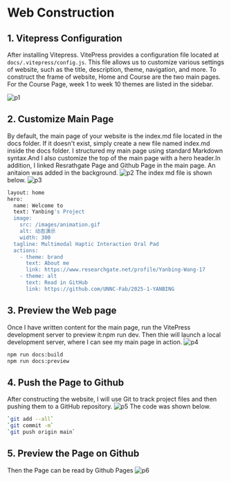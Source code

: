 # Web Construction
## 1. Vitepress Configuration
After installing Vitepress. VitePress provides a configuration file located at `docs/.vitepress/config.js`. This file allows us to customize various settings of website, such as the title, description, theme, navigation, and more. To construct the frame of website, Home and Course are the two main pages. For the Course Page, week 1 to week 10 themes are listed in the sidebar.

![p1](/images/image1.png)
## 2. Customize Main Page 
By default, the main page of your website is the index.md file located in the docs folder. If it doesn't exist, simply create a new file named index.md inside the docs folder. I structured my main page using standard Markdown syntax.And I also customize the top of the main page with a hero header.In addition, I linked Resrathgate Page and Github Page in the main page. An anitaion was added in the background.
![p2](/images/image2.png)
The index md file is shown below.
![p3](/images/image3.png)
```bash
layout: home
hero:
  name: Welcome to
  text: Yanbing's Project
  image:
    src: /images/animation.gif
    alt: 动态演示
    width: 300
  tagline: Multimodal Haptic Interaction Oral Pad
  actions:
    - theme: brand
      text: About me
      link: https://www.researchgate.net/profile/Yanbing-Wang-17
    - theme: alt
      text: Read in GitHub
      link: https://github.com/UNNC-Fab/2025-1-YANBING

```
## 3. Preview the Web page
Once I have written content for the main page, run the VitePress development server to preview it:npm run dev. Then thie will launch a local development server, where I can see my main page in action.
![p4](/images/image4.png)

```bash
npm run docs:build
npm run docs:preview
```

## 4. Push the Page to Github
 After constructing the website, I will use Git to track project files and then pushing them to a GitHub repository.
 ![p5](/images/image5.png)
 The code was shown below.

 ```bash
 `git add --all`
 `git commit -m`
 `git push origin main`
 ```

## 5. Preview the Page on Github
Then the Page can be read by Github Pages
 ![p6](/images/image6.png)